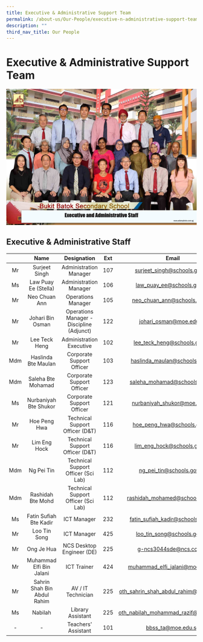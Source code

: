 ```yaml
---
title: Executive & Administrative Support Team
permalink: /about-us/Our-People/executive-n-administrative-support-team/
description: ""
third_nav_title: Our People
---
```

# Executive & Administrative Support Team

![](/images/About%20us/Our%20People/executive%20and%20administrative%20staff%202%20(1).jpg)

## Executive & Administrative Staff

|      |             Name            |                Designation                |  Ext |                  Email                 |     |                    |
|:----:|:---------------------------:|:-----------------------------------------:|:----:|:--------------------------------------:|-----|--------------------|
|  Mr  | Surjeet Singh               |           Administration Manager          |  107 |     [surjeet\_singh@schools.gov.sg](mailto:surjeet_singh@schools.gov.sg)      |     |                    |
|  Ms  | Law Puay Ee (Stella)        |           Administration Manager          |  106 |      [law\_puay\_ee@schools.gov.sg](mailto:law_puay_ee@schools.gov.sg)       |     |                    |
|  Mr  | Neo Chuan Ann               |             Operations Manager            |  105 |     [neo\_chuan\_ann@schools.gov.sg](mailto:neo_chuan_ann@schools.gov.sg)     |     |                    |
|  Mr  | Johari Bin Osman            | Operations Manager - Discipline (Adjunct) | 122  |       [johari\_osman@moe.edu.sg](mailto:johari_osman@moe.edu.sg%C2%A0)        |     |                    |
|  Mr  | Lee Teck Heng               |          Administration Executive         |  102 |      [lee\_teck\_heng@schools.gov.sg](mailto:lee_teck_heng@schools.gov.sg)     |     |                    |
| Mdm  | Haslinda Bte Maulan         |          Corporate Support Officer        | 103  |     [haslinda\_maulan@schools.gov.sg](mailto:haslinda_maulan@schools.gov.sg)     |     |                    |
|  Mdm | Saleha Bte Mohamad          |         Corporate Support Officer         |  123 |     [saleha\_mohamad@schools.gov.sg](mailto:saleha_mohamad@schools.gov.sg)    |     |                    |
|   Ms | Nurbaniyah Bte Shukor       |         Corporate Support Officer         |  121 |      [nurbaniyah\_shukor@moe.edu.sg](mailto:nurbaniyah_shukor@moe.edu.sg)    |     |                    |
|  Mr  | Hoe Peng Hwa                |      Technical Support Officer (D&T)      |  116 |       [hoe\_peng\_hwa@schools.gov.sg](mailto:hoe_peng_hwa@schools.gov.sg)      |     |                    |
|  Mr  | Lim Eng Hock                |      Technical Support Officer (D&T)      |  116 |       [lim\_eng\_hock@schools.gov.sg](mailto:lim_eng_hock@schools.gov.sg)     |     |                    |
|  Mdm | Ng Pei Tin                  |    Technical Support Officer (Sci Lab)    |  112 |       [ng\_pei\_tin@schools.gov.sg](mailto:ng_pei_tin@schools.gov.sg)       |     |                    |
|  Mdm | Rashidah Bte Mohd           |    Technical Support Officer (Sci Lab)    | 112  |     [rashidah\_mohamed@schools.gov.sg](mailto:rashidah_mohamed@schools.gov.sg)  |     |                    |
|  Ms  | Fatin Sufiah Bte Kadir      |                ICT Manager                |  232 |   [fatin\_sufiah\_kadir@schools.gov.sg](mailto:fatin_sufiah_kadir@schools.gov.sg)   |     |                    |
|   Mr | Loo Tin Song                |                ICT Manager                | 425  |     [loo\_tin\_song@schools.gov.sg](mailto:loo_tin_song@schools.gov.sg)      |     |                    |
|  Mr  | Ong Je Hua                  |          NCS Desktop Engineer (DE)        |  225 |      [g-ncs3044sde@ncs.com.sg](mailto:g-ncs3044sde@ncs.com.sg)      |     |                    |
|  Mr  | Muhammad Elfi Bin Jalani    |                ICT Trainer                |  424 |   [muhammad\_elfi\_jalani@moe.edu.sg](mailto:muhammad_elfi_jalani@moe.edu.sg)    |     |                    |
|  Mr  | Sahrin Shah Bin Abdul Rahim |            AV / IT Technician             |  225 | [oth\_sahrin\_shah\_abdul\_rahim@moe.edu.sg](mailto:oth_sahrin_shah_abdul_rahim@moe.edu.sg) |     |                    |
|  Ms  | Nabilah                     |             Library Assistant             |  225 | [oth\_nabilah\_mohammad\_razif@moe.edu.sg](mailto:oth_nabilah_mohammad_razif@moe.edu.sg) |     |                    |
|   -  |              -              |          Teachers' Assistant          | 101 | [bbss\_ta@moe.edu.sg](mailto:bbss_ta@moe.edu.sg)|